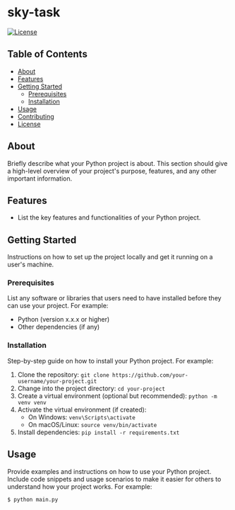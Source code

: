 # sky-task

[![License](https://img.shields.io/badge/license-MIT-blue.svg)](LICENSE)

## Table of Contents

- [About](#about)
- [Features](#features)
- [Getting Started](#getting-started)
  - [Prerequisites](#prerequisites)
  - [Installation](#installation)
- [Usage](#usage)
- [Contributing](#contributing)
- [License](#license)

## About

Briefly describe what your Python project is about. This section should give a high-level overview of your project's purpose, features, and any other important information.

## Features

- List the key features and functionalities of your Python project.

## Getting Started

Instructions on how to set up the project locally and get it running on a user's machine.

### Prerequisites

List any software or libraries that users need to have installed before they can use your project. For example:

- Python (version x.x.x or higher)
- Other dependencies (if any)

### Installation

Step-by-step guide on how to install your Python project. For example:

1. Clone the repository: `git clone https://github.com/your-username/your-project.git`
2. Change into the project directory: `cd your-project`
3. Create a virtual environment (optional but recommended): `python -m venv venv`
4. Activate the virtual environment (if created): 
   - On Windows: `venv\Scripts\activate`
   - On macOS/Linux: `source venv/bin/activate`
5. Install dependencies: `pip install -r requirements.txt`

## Usage

Provide examples and instructions on how to use your Python project. Include code snippets and usage scenarios to make it easier for others to understand how your project works. For example:

```bash
$ python main.py
